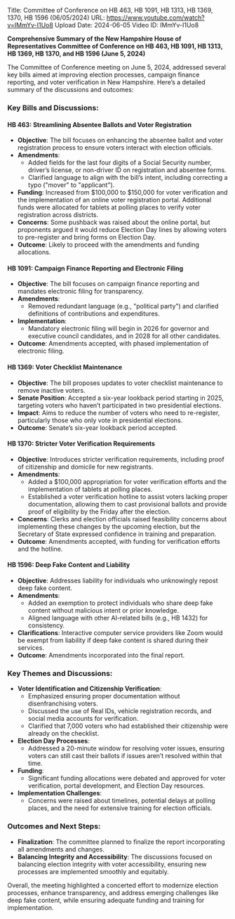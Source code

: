 Title: Committee of Conference on HB 463, HB 1091, HB 1313, HB 1369, 1370, HB 1596 (06/05/2024)
URL: https://www.youtube.com/watch?v=IMmYv-I1Uo8
Upload Date: 2024-06-05
Video ID: IMmYv-I1Uo8

**Comprehensive Summary of the New Hampshire House of Representatives Committee of Conference on HB 463, HB 1091, HB 1313, HB 1369, HB 1370, and HB 1596 (June 5, 2024)**

The Committee of Conference meeting on June 5, 2024, addressed several key bills aimed at improving election processes, campaign finance reporting, and voter verification in New Hampshire. Here’s a detailed summary of the discussions and outcomes:

### **Key Bills and Discussions**:

#### **HB 463: Streamlining Absentee Ballots and Voter Registration**  
- **Objective**: The bill focuses on enhancing the absentee ballot and voter registration process to ensure voters interact with election officials.  
- **Amendments**:  
  - Added fields for the last four digits of a Social Security number, driver’s license, or non-driver ID on registration and absentee forms.  
  - Clarified language to align with the bill’s intent, including correcting a typo ("mover" to "applicant").  
- **Funding**: Increased from $100,000 to $150,000 for voter verification and the implementation of an online voter registration portal. Additional funds were allocated for tablets at polling places to verify voter registration across districts.  
- **Concerns**: Some pushback was raised about the online portal, but proponents argued it would reduce Election Day lines by allowing voters to pre-register and bring forms on Election Day.  
- **Outcome**: Likely to proceed with the amendments and funding allocations.  

#### **HB 1091: Campaign Finance Reporting and Electronic Filing**  
- **Objective**: The bill focuses on campaign finance reporting and mandates electronic filing for transparency.  
- **Amendments**:  
  - Removed redundant language (e.g., "political party") and clarified definitions of contributions and expenditures.  
- **Implementation**:  
  - Mandatory electronic filing will begin in 2026 for governor and executive council candidates, and in 2028 for all other candidates.  
- **Outcome**: Amendments accepted, with phased implementation of electronic filing.  

#### **HB 1369: Voter Checklist Maintenance**  
- **Objective**: The bill proposes updates to voter checklist maintenance to remove inactive voters.  
- **Senate Position**: Accepted a six-year lookback period starting in 2025, targeting voters who haven’t participated in two presidential elections.  
- **Impact**: Aims to reduce the number of voters who need to re-register, particularly those who only vote in presidential elections.  
- **Outcome**: Senate’s six-year lookback period accepted.  

#### **HB 1370: Stricter Voter Verification Requirements**  
- **Objective**: Introduces stricter verification requirements, including proof of citizenship and domicile for new registrants.  
- **Amendments**:  
  - Added a $100,000 appropriation for voter verification efforts and the implementation of tablets at polling places.  
  - Established a voter verification hotline to assist voters lacking proper documentation, allowing them to cast provisional ballots and provide proof of eligibility by the Friday after the election.  
- **Concerns**: Clerks and election officials raised feasibility concerns about implementing these changes by the upcoming election, but the Secretary of State expressed confidence in training and preparation.  
- **Outcome**: Amendments accepted, with funding for verification efforts and the hotline.  

#### **HB 1596: Deep Fake Content and Liability**  
- **Objective**: Addresses liability for individuals who unknowingly repost deep fake content.  
- **Amendments**:  
  - Added an exemption to protect individuals who share deep fake content without malicious intent or prior knowledge.  
  - Aligned language with other AI-related bills (e.g., HB 1432) for consistency.  
- **Clarifications**: Interactive computer service providers like Zoom would be exempt from liability if deep fake content is shared during their services.  
- **Outcome**: Amendments incorporated into the final report.  

### **Key Themes and Discussions**:
- **Voter Identification and Citizenship Verification**:  
  - Emphasized ensuring proper documentation without disenfranchising voters.  
  - Discussed the use of Real IDs, vehicle registration records, and social media accounts for verification.  
  - Clarified that 7,000 voters who had established their citizenship were already on the checklist.  
- **Election Day Processes**:  
  - Addressed a 20-minute window for resolving voter issues, ensuring voters can still cast their ballots if issues aren’t resolved within that time.  
- **Funding**:  
  - Significant funding allocations were debated and approved for voter verification, portal development, and Election Day resources.  
- **Implementation Challenges**:  
  - Concerns were raised about timelines, potential delays at polling places, and the need for extensive training for election officials.  

### **Outcomes and Next Steps**:
- **Finalization**: The committee planned to finalize the report incorporating all amendments and changes.  
- **Balancing Integrity and Accessibility**: The discussions focused on balancing election integrity with voter accessibility, ensuring new processes are implemented smoothly and equitably.  

Overall, the meeting highlighted a concerted effort to modernize election processes, enhance transparency, and address emerging challenges like deep fake content, while ensuring adequate funding and training for implementation.